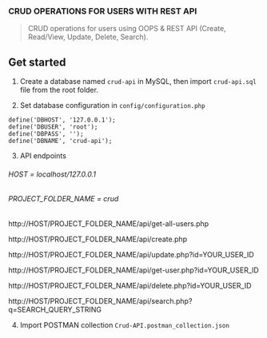 ### CRUD OPERATIONS FOR USERS WITH REST API

> CRUD operations for users using OOPS & REST API (Create, Read/View, Update, Delete, Search).

## Get started

1. Create a database named `crud-api` in MySQL, then import `crud-api.sql` file from the root folder.

2. Set database configuration in `config/configuration.php`

```
define('DBHOST', '127.0.0.1');
define('DBUSER', 'root');
define('DBPASS', '');
define('DBNAME', 'crud-api');
```

3. API endpoints

###### HOST = localhost/127.0.0.1
###### PROJECT_FOLDER_NAME = crud

http://HOST/PROJECT_FOLDER_NAME/api/get-all-users.php

http://HOST/PROJECT_FOLDER_NAME/api/create.php

http://HOST/PROJECT_FOLDER_NAME/api/update.php?id=YOUR_USER_ID

http://HOST/PROJECT_FOLDER_NAME/api/get-user.php?id=YOUR_USER_ID

http://HOST/PROJECT_FOLDER_NAME/api/delete.php?id=YOUR_USER_ID

http://HOST/PROJECT_FOLDER_NAME/api/search.php?q=SEARCH_QUERY_STRING

4. Import POSTMAN collection `Crud-API.postman_collection.json`